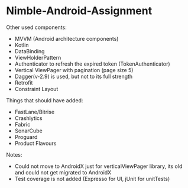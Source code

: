 # Nimble-Android-Assignment


Other used components:
- MVVM (Android architecture components)
- Kotlin
- DataBinding
- ViewHolderPattern
- Authenticator to refresh the expired token (TokenAuthenticator)
- Vertical ViewPager with pagination (page size 5)
- Dagger(v-2.9) is used, but not to its full strength
- Retrofit
- Constraint Layout


Things that should have added:
- FastLane/Bitrise
- Crashlytics
- Fabric
- SonarCube
- Proguard
- Product Flavours

Notes:
- Could not move to AndroidX just for verticalViewPager library, its old and could not get migrated to AndroidX
- Test coverage is not added (Expresso for UI, jUnit for unitTests)
